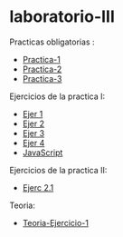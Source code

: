 # laboratorio-III

Practicas obligatorias :
  - [Practica-1](https://github.com/AgusRey04/laboratorio-III/tree/mapCodingChallenge)
  - [Practica-2](https://github.com/AgusRey04/laboratorio-III/tree/Practica-Obligatoria-2/Practica-2)
  - [Practica-3](https://github.com/AgusRey04/laboratorio-III/tree/Practica-Obligatoria-3/practica-obligatoria-3)
  
Ejercicios de la practica I:

  - [Ejer 1](https://github.com/AgusRey04/laboratorio-III/tree/Ejercicios/Practica-1)
  - [Ejer 2](https://github.com/AgusRey04/laboratorio-III/tree/Ejercicio-2)
  - [Ejer 3](https://github.com/AgusRey04/laboratorio-III/tree/Ejercicio-3)
  - [Ejer 4](https://github.com/AgusRey04/laboratorio-III/tree/Ejercicio-4)
  - [JavaScript](https://github.com/AgusRey04/laboratorio-III/tree/Js/Practica-1/JavasScript)

Ejercicios de la practica II:
  - [Ejerc 2.1](https://github.com/AgusRey04/laboratorio-III/tree/Ejercicio-2.1/Practica-2)

Teoria:
  - [Teoria-Ejercicio-1](https://github.com/AgusRey04/laboratorio-III/tree/Teoria/teoria-1)
  
